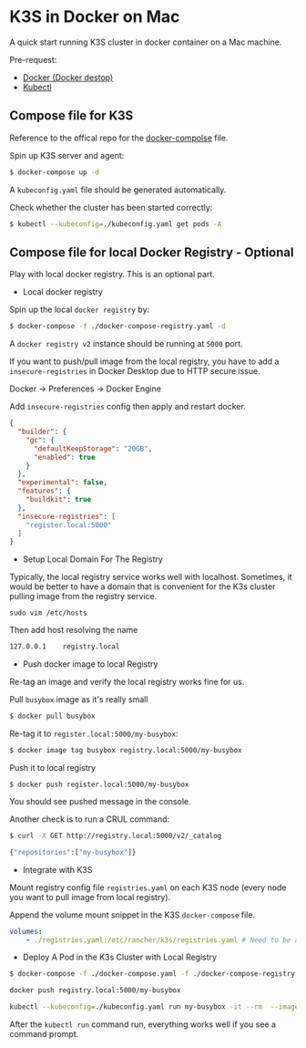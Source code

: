 # K3S in Docker on Mac

A quick start running K3S cluster in docker container on a Mac machine.


Pre-request:
- [Docker (Docker destop)](https://www.docker.com/)
- [Kubectl](https://kubernetes.io/docs/reference/kubectl/)

## Compose file for K3S

Reference to the offical repo for the [docker-compolse](https://github.com/k3s-io/k3s/blob/master/docker-compose.yml) file.

Spin up K3S server and agent:

```sh
$ docker-compose up -d
```

A `kubeconfig.yaml` file should be generated automatically.

Check whether the cluster has been started correctly:

```sh
$ kubectl --kubeconfig=./kubeconfig.yaml get pods -A
```

## Compose file for local Docker Registry - Optional

Play with local docker registry. This is an optional part.

- Local docker registry

Spin up the local `docker registry` by:

```sh
$ docker-compose -f ./docker-compose-registry.yaml -d
```

A `docker registry v2` instance should be running at `5000` port.

If you want to push/pull image from the local registry, you have to add a `insecure-registries` in Docker Desktop due to HTTP secure issue.

Docker -> Preferences -> Docker Engine

Add `insecure-registries` config then apply and restart docker.

```json
{
  "builder": {
    "gc": {
      "defaultKeepStorage": "20GB",
      "enabled": true
    }
  },
  "experimental": false,
  "features": {
    "buildkit": true
  },
  "insecure-registries": [
    "register.local:5000"
  ]
}
```

- Setup Local Domain For The Registry

Typically, the local registry service works well with localhost. Sometimes, it would be better to have a domain that is convenient for the K3s cluster pulling image from the registry service. 

```
sudo vim /etc/hosts
```

Then add host resolving the name

```sh
127.0.0.1    registry.local
```

- Push docker image to local Registry

Re-tag an image and verify the local registry works fine for us.

Pull `busybox` image as it's really small

```sh
$ docker pull busybox
```

Re-tag it to `register.local:5000/my-busybox`:

```sh
$ docker image tag busybox registry.local:5000/my-busybox
```

Push it to local registry

```
$ docker push register.local:5000/my-busybox
```

You should see pushed message in the console. 

Another check is to run a CRUL command:

```sh
$ curl -X GET http://registry.local:5000/v2/_catalog

{"repositories":["my-busybox"]}
```

- Integrate with K3S

Mount registry config file `registries.yaml` on each K3S node (every node you want to pull image from local registry).

Append the volume mount snippet in the K3S `docker-compose` file.

```yaml
volumes:
    - ./registries.yaml:/etc/rancher/k3s/registries.yaml # Need to be added for each nodes
```

- Deploy A Pod in the K3s Cluster with Local Registry

```sh
$ docker-compose -f ./docker-compose.yaml -f ./docker-compose-registry.yaml up

docker push registry.local:5000/my-busybox

kubectl --kubeconfig=./kubeconfig.yaml run my-busybox -it --rm  --image=registry.local:5000/my-busybox
```

After the `kubectl run` command run, everything works well if you see a command prompt.
